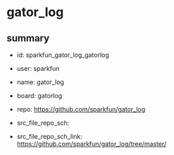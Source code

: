 # gator_log
 
## summary 
* id: sparkfun_gator_log_gatorlog
* user: sparkfun
* name: gator_log
* board: gatorlog
* repo: https://github.com/sparkfun/gator_log



* src_file_repo_sch: 
* src_file_repo_sch_link: https://github.com/sparkfun/gator_log/tree/master/






